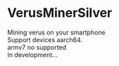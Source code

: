 # VerusMinerSilver
Mining verus on your smartphone  
Support devices aarch64.  
armv7 no supported  
In development...
